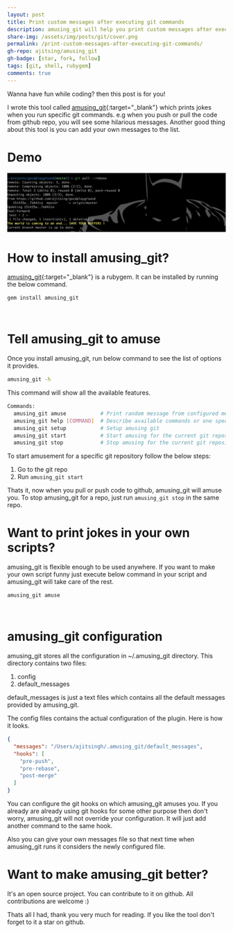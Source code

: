 ```yaml
---
layout: post
title: Print custom messages after executing git commands
description: amusing_git will help you print custom messages after executing git commands. You can configure the messages which you want to show.
share-img: /assets/img/posts/git/cover.png
permalink: /print-custom-messages-after-executing-git-commands/
gh-repo: ajitsing/amusing_git
gh-badge: [star, fork, follow]
tags: [git, shell, rubygem]
comments: true
---
```


Wanna have fun while coding? then this post is for you!

I wrote this tool called [amusing_git](https://github.com/ajitsing/amusing_git){:target="_blank"} which prints jokes when you run specific git commands. e.g when you push or pull the code from github repo, you will see some hilarious messages. Another good thing about this tool is you can add your own messages to the list.

# Demo

![Crepe](/assets/img/posts/amusing_git/amusing_git_1.png)

# How to install amusing_git?

[amusing_git](https://rubygems.org/gems/amusing_git){:target="_blank"} is a rubygem. It can be installed by running the below command.

```bash
gem install amusing_git
```
<br>

# Tell amusing_git to amuse

Once you install amusing_git, run below command to see the list of options it provides.

```bash
amusing_git -h
```

This command will show all the available features.

```bash
Commands:
  amusing_git amuse           # Print random message from configured messages, use `amusing_git help amuse` to know how to add your own messages
  amusing_git help [COMMAND]  # Describe available commands or one specific command
  amusing_git setup           # Setup amusing git
  amusing_git start           # Start amusing for the current git repository
  amusing_git stop            # Stop amusing for the current git repository
```

To start amusement for a specific git repository follow the below steps:

1. Go to the git repo
2. Run `amusing_git start`

Thats it, now when you pull or push code to github, amusing_git will amuse you. To stop amusing_git for a repo, just run `amusing_git stop` in the same repo.

# Want to print jokes in your own scripts?

amusing_git is flexible enough to be used anywhere. If you want to make your own script funny just execute below command in your script and amusing_git will take care of the rest.

```bash
amusing_git amuse
```
<br>

# amusing_git configuration

amusing_git stores all the configuration in ~/.amusing_git directory. This directory contains two files:

1. config
2. default_messages

default_messages is just a text files which contains all the default messages provided by amusing_git.

The config files contains the actual configuration of the plugin. Here is how it looks.

```json
{
  "messages": "/Users/ajitsingh/.amusing_git/default_messages",
  "hooks": [
    "pre-push",
    "pre-rebase",
    "post-merge"
  ]
}
```

You can configure the git hooks on which amusing_git amuses you. If you already are already using git hooks for some other purpose then don't worry, amusing_git will not override your configuration. It will just add another command to the same hook.

Also you can give your own messages file so that next time when amusing_git runs it considers the newly configured file.

# Want to make amusing_git better?

It's an open source project. You can contribute to it on github. All contributions are welcome :)

Thats all I had, thank you very much for reading. If you like the tool don't forget to it a star on github.

